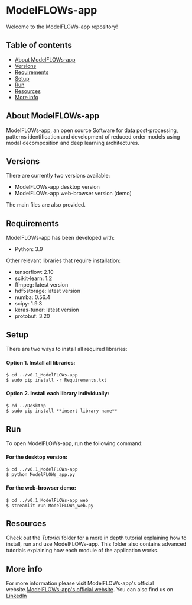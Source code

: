 # ModelFLOWs-app
Welcome to the ModelFLOWs-app repository!

## Table of contents
* [About ModelFLOWs-app](#about-Modelflows-app)
* [Versions](#versions)
* [Requirements](#requirements)
* [Setup](#setup)
* [Run](#run)
* [Resources](#resources)
* [More info](#more-info)

## About ModelFLOWs-app
ModelFLOWs-app, an open source Software for data post-processing, patterns identification and development of reduced order models using modal decomposition and deep learning architectures.

## Versions
There are currently two versions available:
* ModelFLOWs-app desktop version
* ModelFLOWs-app web-browser version (demo)

The main files are also provided.
	
## Requirements
ModelFLOWs-app has been developed with:
* Python: 3.9

Other relevant libraries that require installation:
* tensorflow: 2.10
* scikit-learn: 1.2
* ffmpeg: latest version
* hdf5storage: latest version
* numba: 0.56.4
* scipy: 1.9.3
* keras-tuner: latest version
* protobuf: 3.20
	
## Setup
There are two ways to install all required libraries:

#### Option 1. Install all libraries:
```
$ cd ../v0.1_ModelFLOWs-app
$ sudo pip install -r Requirements.txt
```

#### Option 2. Install each library individually:
```
$ cd ../Desktop
$ sudo pip install **insert library name**
```

## Run
To open ModelFLOWs-app, run the following command:

#### For the desktop version:
```
$ cd ../v0.1_ModelFLOWs-app
$ python ModelFLOWs_app.py
```

#### For the web-browser demo:
```
$ cd ../v0.1_ModelFLOWs-app_web
$ streamlit run ModelFLOWs_web.py
```

## Resources
Check out the *Tutorial* folder for a more in depth tutorial explaining how to install, run and use ModelFLOWs-app. This folder also contains advanced tutorials explaining how each module of the application works.

## More info
For more information please visit ModelFLOWs-app's official website.[ModelFLOWs-app's official website](https://modelflows.github.io/modelflowsapp/). You can also find us on [LinkedIn](https://www.linkedin.com/in/company/modelflows/)
